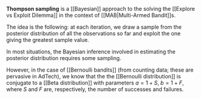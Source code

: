 __Thompson sampling__ is a [[Bayesian]] approach to the solving the [[Explore vs Exploit Dilemma]] in the context of [[MAB|Multi-Armed Bandit]]s.

The idea is the following: at each iteration, we draw a sample from the posterior distribution of all the observations so far and exploit the one giving the greatest sample value.

In most situations, the Bayesian inference involved in estimating the posterior distribution requires some sampling.

However, in the case of [[Bernoulli bandits]] (from counting data; these are pervasive in AdTech), we know that the the [[Bernoulli distribution]] is conjugate to a [[Beta distribution]] with parameters $a = 1 + S$, $b = 1 + F$, where $S$ and $F$ are, respectively, the number of successes and failures.
